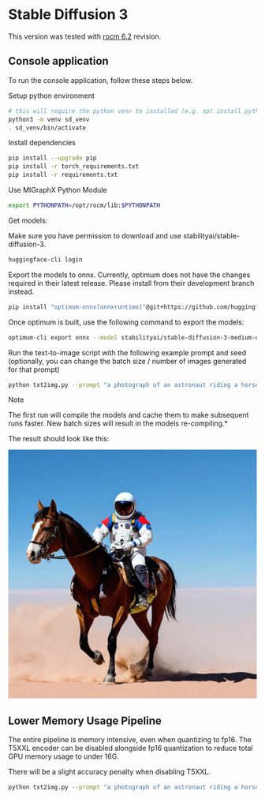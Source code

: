 # Stable Diffusion 3

This version was tested with [rocm 6.2](https://github.com/ROCmSoftwarePlatform/AMDMIGraphX/tree/rocm-6.2.0) revision.

## Console application

To run the console application, follow these steps below.

Setup python environment

```bash
# this will require the python venv to installed (e.g. apt install python3.8-venv)
python3 -m venv sd_venv
. sd_venv/bin/activate
```

Install dependencies

```bash
pip install --upgrade pip
pip install -r torch_requirements.txt
pip install -r requirements.txt
```

Use MIGraphX Python Module

```bash
export PYTHONPATH=/opt/rocm/lib:$PYTHONPATH
```

Get models:

Make sure you have permission to download and use stabilityai/stable-diffusion-3.
```bash
huggingface-cli login
```

Export the models to onnx. 
Currently, optimum does not have the changes required in their latest release. Please install from their development branch instead.
```bash
pip install "optimum-onnx[onnxruntime]"@git+https://github.com/huggingface/optimum-onnx.git
```

Once optimum is built, use the following command to export the models:
```bash
optimum-cli export onnx --model stabilityai/stable-diffusion-3-medium-diffusers  models/sd3
```

Run the text-to-image script with the following example prompt and seed (optionally, you can change the batch size / number of images generated for that prompt)

```bash
python txt2img.py --prompt "a photograph of an astronaut riding a horse" --steps 50 --output astro_horse.jpg
```
> [!NOTE]
> The first run will compile the models and cache them to make subsequent runs faster. New batch sizes will result in the models re-compiling.*

The result should look like this:

![example_output.jpg](./example_output.jpg)

## Lower Memory Usage Pipeline
The entire pipeline is memory intensive, even when quantizing to fp16. The T5XXL encoder can be disabled alongside fp16 quantization to reduce total GPU memory usage to under 16G.

There will be a slight accuracy penalty when disabling T5XXL.
```bash
python txt2img.py --prompt "a photograph of an astronaut riding a horse" --steps 50 --skip-t5 --fp16=all --output astro_horse.jpg
```

